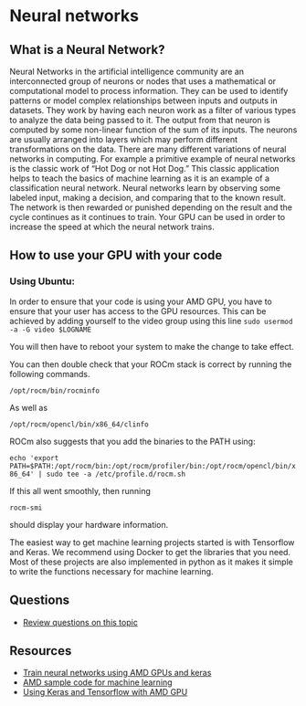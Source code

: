# Neural networks

## What is a Neural Network?

Neural Networks in the artificial intelligence community are an interconnected group of neurons or nodes that uses a mathematical or computational model to process information. They can be used to identify patterns or model complex relationships between inputs and outputs in datasets. They work by having each neuron work as a filter of various types to analyze the data being passed to it. The output from that neuron is computed by some non-linear function of the sum of its inputs. The neurons are usually arranged into layers which may perform different transformations on the data. There are many different variations of neural networks in computing. For example a primitive example of neural networks is the classic work of “Hot Dog or not Hot Dog.” This classic application helps to teach the basics of machine learning as it is an example of a classification neural network. Neural networks learn by observing some labeled input, making a decision, and comparing that to the known result. The network is then rewarded or punished depending on the result and the cycle continues as it continues to train. Your GPU can be used in order to increase the speed at which the neural network trains.

## How to use your GPU with your code

### Using Ubuntu:
In order to ensure that your code is using your AMD GPU, you have to ensure that your user has access to the GPU resources. This can be achieved by adding yourself to the video group using this line
```sudo usermod -a -G video $LOGNAME```

You will then have to reboot your system to make the change to take effect.

You can then double check that your ROCm stack is correct by running the following commands.

```/opt/rocm/bin/rocminfo```

As well as

```/opt/rocm/opencl/bin/x86_64/clinfo```

ROCm also suggests that you add the binaries to the PATH using:

```echo 'export PATH=$PATH:/opt/rocm/bin:/opt/rocm/profiler/bin:/opt/rocm/opencl/bin/x86_64' | sudo tee -a /etc/profile.d/rocm.sh```

If this all went smoothly, then running

```rocm-smi```

should display your hardware information.

The easiest way to get machine learning projects started is with Tensorflow and Keras. We recommend using Docker to get the libraries that you need. Most of these projects are also implemented in python as it makes it simple to write the functions necessary for machine learning.


## Questions
  - [Review questions on this topic](Practice/Questions.md)

## Resources
 - [Train neural networks using AMD GPUs and keras](https://towardsdatascience.com/train-neural-networks-using-amd-gpus-and-keras-37189c453878)
 - [AMD sample code for machine learning](https://github.com/IntuitionMachine/SEEDBank)
 - [Using Keras and Tensorflow with AMD GPU](https://morioh.com/p/0fa4fe33e8bf)
